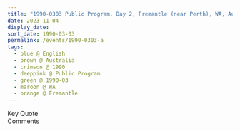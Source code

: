 ```yaml
---
title: "1990-0303 Public Program, Day 2, Fremantle (near Perth), WA, Australia"
date: 2023-11-04
display_date: 
sort_date: 1990-03-03
permalink: /events/1990-0303-a
tags:
  - blue @ English
  - brown @ Australia
  - crimson @ 1990
  - deeppink @ Public Program
  - green @ 1990-03
  - maroon @ WA
  - orange @ Fremantle
---
```


<wave-list>
  <list-title color="green" width="75">Key Quote</list-title>
  <list-item color="BlanchedAlmond"  width="200"></list-item>
  <list-item color="Lavender"></list-item>
  <list-item color="BlanchedAlmond"></list-item>
</wave-list>

<br>

<wave-list>
  <list-title color="green" width="75">Comments</list-title>
  <list-item color="BlanchedAlmond"  width="200"></list-item>
  <list-item color="Lavender"></list-item>
  <list-item color="BlanchedAlmond"></list-item>
</wave-list>